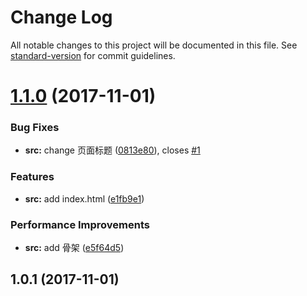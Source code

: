 # Change Log

All notable changes to this project will be documented in this file. See [standard-version](https://github.com/conventional-changelog/standard-version) for commit guidelines.

<a name="1.1.0"></a>
# [1.1.0](https://github.com/jiayisheji/git-commit-message-demo/compare/v1.0.1...v1.1.0) (2017-11-01)


### Bug Fixes

* **src:** change 页面标题 ([0813e80](https://github.com/jiayisheji/git-commit-message-demo/commit/0813e80)), closes [#1](https://github.com/jiayisheji/git-commit-message-demo/issues/1)


### Features

* **src:** add index.html ([e1fb9e1](https://github.com/jiayisheji/git-commit-message-demo/commit/e1fb9e1))


### Performance Improvements

* **src:** add 骨架 ([e5f64d5](https://github.com/jiayisheji/git-commit-message-demo/commit/e5f64d5))



<a name="1.0.1"></a>
## 1.0.1 (2017-11-01)
